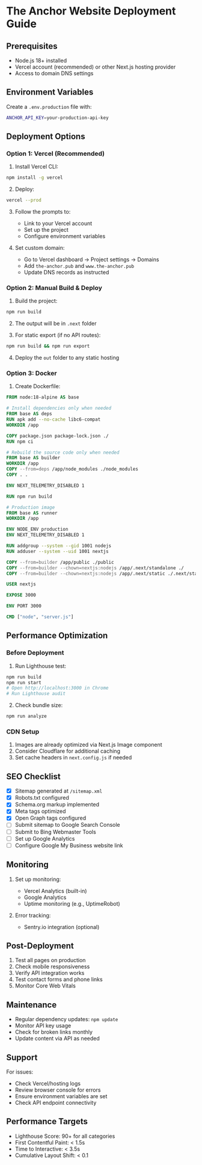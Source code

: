 # The Anchor Website Deployment Guide

## Prerequisites

- Node.js 18+ installed
- Vercel account (recommended) or other Next.js hosting provider
- Access to domain DNS settings

## Environment Variables

Create a `.env.production` file with:

```bash
ANCHOR_API_KEY=your-production-api-key
```

## Deployment Options

### Option 1: Vercel (Recommended)

1. Install Vercel CLI:
```bash
npm install -g vercel
```

2. Deploy:
```bash
vercel --prod
```

3. Follow the prompts to:
   - Link to your Vercel account
   - Set up the project
   - Configure environment variables

4. Set custom domain:
   - Go to Vercel dashboard → Project settings → Domains
   - Add `the-anchor.pub` and `www.the-anchor.pub`
   - Update DNS records as instructed

### Option 2: Manual Build & Deploy

1. Build the project:
```bash
npm run build
```

2. The output will be in `.next` folder

3. For static export (if no API routes):
```bash
npm run build && npm run export
```

4. Deploy the `out` folder to any static hosting

### Option 3: Docker

1. Create Dockerfile:
```dockerfile
FROM node:18-alpine AS base

# Install dependencies only when needed
FROM base AS deps
RUN apk add --no-cache libc6-compat
WORKDIR /app

COPY package.json package-lock.json ./
RUN npm ci

# Rebuild the source code only when needed
FROM base AS builder
WORKDIR /app
COPY --from=deps /app/node_modules ./node_modules
COPY . .

ENV NEXT_TELEMETRY_DISABLED 1

RUN npm run build

# Production image
FROM base AS runner
WORKDIR /app

ENV NODE_ENV production
ENV NEXT_TELEMETRY_DISABLED 1

RUN addgroup --system --gid 1001 nodejs
RUN adduser --system --uid 1001 nextjs

COPY --from=builder /app/public ./public
COPY --from=builder --chown=nextjs:nodejs /app/.next/standalone ./
COPY --from=builder --chown=nextjs:nodejs /app/.next/static ./.next/static

USER nextjs

EXPOSE 3000

ENV PORT 3000

CMD ["node", "server.js"]
```

## Performance Optimization

### Before Deployment

1. Run Lighthouse test:
```bash
npm run build
npm run start
# Open http://localhost:3000 in Chrome
# Run Lighthouse audit
```

2. Check bundle size:
```bash
npm run analyze
```

### CDN Setup

1. Images are already optimized via Next.js Image component
2. Consider Cloudflare for additional caching
3. Set cache headers in `next.config.js` if needed

## SEO Checklist

- [x] Sitemap generated at `/sitemap.xml`
- [x] Robots.txt configured
- [x] Schema.org markup implemented
- [x] Meta tags optimized
- [x] Open Graph tags configured
- [ ] Submit sitemap to Google Search Console
- [ ] Submit to Bing Webmaster Tools
- [ ] Set up Google Analytics
- [ ] Configure Google My Business website link

## Monitoring

1. Set up monitoring:
   - Vercel Analytics (built-in)
   - Google Analytics
   - Uptime monitoring (e.g., UptimeRobot)

2. Error tracking:
   - Sentry.io integration (optional)

## Post-Deployment

1. Test all pages on production
2. Check mobile responsiveness
3. Verify API integration works
4. Test contact forms and phone links
5. Monitor Core Web Vitals

## Maintenance

- Regular dependency updates: `npm update`
- Monitor API key usage
- Check for broken links monthly
- Update content via API as needed

## Support

For issues:
- Check Vercel/hosting logs
- Review browser console for errors
- Ensure environment variables are set
- Check API endpoint connectivity

## Performance Targets

- Lighthouse Score: 90+ for all categories
- First Contentful Paint: < 1.5s
- Time to Interactive: < 3.5s
- Cumulative Layout Shift: < 0.1